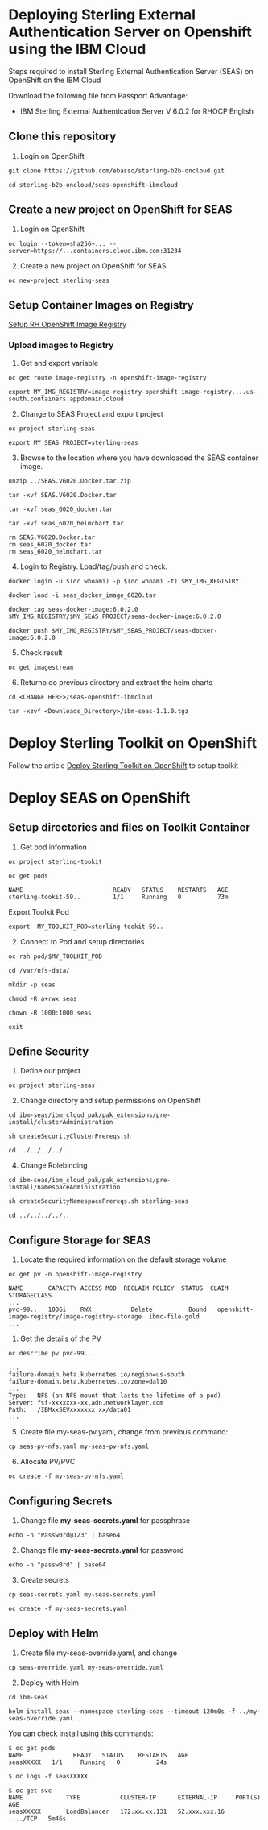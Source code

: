 # Deploying Sterling External Authentication Server on Openshift using the IBM Cloud

Steps required to install Sterling External Authentication Server (SEAS) on OpenShift on the IBM Cloud

Download the following file from Passport Advantage:

* IBM Sterling External Authentication Server V 6.0.2 for RHOCP English



## Clone this repository


1. Login on OpenShift

```shell
git clone https://github.com/ebasso/sterling-b2b-oncloud.git

cd sterling-b2b-oncloud/seas-openshift-ibmcloud
```

## Create a new project on OpenShift for SEAS

1. Login on OpenShift

```shell
oc login --token=sha256~... --server=https://...containers.cloud.ibm.com:31234
```

2. Create a new project on OpenShift for SEAS

```shell
oc new-project sterling-seas
```

## Setup Container Images on Registry

[Setup RH OpenShift Image Registry](../third-party/setup-roks-image-registry.md)

### Upload images to Registry

1. Get and export variable

```shell
oc get route image-registry -n openshift-image-registry

export MY_IMG_REGISTRY=image-registry-openshift-image-registry....us-south.containers.appdomain.cloud
```

2. Change to SEAS Project and export project

```shell
oc project sterling-seas

export MY_SEAS_PROJECT=sterling-seas
```

3. Browse to the location where you have downloaded the SEAS container image.

```shell
unzip ../SEAS.V6020.Docker.tar.zip

tar -xvf SEAS.V6020.Docker.tar

tar -xvf seas_6020_docker.tar

tar -xvf seas_6020_helmchart.tar

rm SEAS.V6020.Docker.tar
rm seas_6020_docker.tar
rm seas_6020_helmchart.tar
```
   
4. Login to Registry. Load/tag/push and check.

```shell
docker login -u $(oc whoami) -p $(oc whoami -t) $MY_IMG_REGISTRY

docker load -i seas_docker_image_6020.tar

docker tag seas-docker-image:6.0.2.0     $MY_IMG_REGISTRY/$MY_SEAS_PROJECT/seas-docker-image:6.0.2.0

docker push $MY_IMG_REGISTRY/$MY_SEAS_PROJECT/seas-docker-image:6.0.2.0

```

5. Check result

```shell
oc get imagestream 
```

6. Returno do previous directory and extract the helm charts

```shell
cd <CHANGE HERE>/seas-openshift-ibmcloud

tar -xzvf <Downloads_Directory>/ibm-seas-1.1.0.tgz
```


# Deploy Sterling Toolkit on OpenShift

Follow the article [Deploy Sterling Toolkit on OpenShift](../sterling-toolkit/) to setup toolkit


# Deploy SEAS on OpenShift


## Setup directories and files on Toolkit Container

1. Get pod information

```shell
oc project sterling-tookit

oc get pods

NAME                         READY   STATUS    RESTARTS   AGE
sterling-tookit-59..         1/1     Running   0          73m
```

Export Toolkit Pod 

```shell
export  MY_TOOLKIT_POD=sterling-tookit-59..
```

2. Connect to Pod and setup directories

```shell
oc rsh pod/$MY_TOOLKIT_POD
```

```shell
cd /var/nfs-data/

mkdir -p seas

chmod -R a+rwx seas

chown -R 1000:1000 seas 

exit
```


## Define Security

1. Define our project 

```shell
oc project sterling-seas
```

2. Change directory and setup permissions on OpenShift

```shell
cd ibm-seas/ibm_cloud_pak/pak_extensions/pre-install/clusterAdministration

sh createSecurityClusterPrereqs.sh

cd ../../../../..
```

4. Change Rolebinding

```shell
cd ibm-seas/ibm_cloud_pak/pak_extensions/pre-install/namespaceAdministration

sh createSecurityNamespacePrereqs.sh sterling-seas

cd ../../../../..

```


## Configure Storage for SEAS

1. Locate the required information on the default storage volume

```
oc get pv -n openshift-image-registry

NAME       CAPACITY ACCESS MOD  RECLAIM POLICY  STATUS  CLAIM                                              STORAGECLASS    
...                           
pvc-99...  100Gi    RWX           Delete          Bound   openshift-image-registry/image-registry-storage  ibmc-file-gold      
...
```

1. Get the details of the PV

```shell
oc describe pv pvc-99...

...
failure-domain.beta.kubernetes.io/region=us-south
failure-domain.beta.kubernetes.io/zone=dal10
...
Type:   NFS (an NFS mount that lasts the lifetime of a pod)
Server: fsf-xxxxxxx-xx.adn.networklayer.com
Path:   /IBMxxSEVxxxxxxx_xx/data01
...
```

5. Create file my-seas-pv.yaml, change from previous command:
  
```
cp seas-pv-nfs.yaml my-seas-pv-nfs.yaml
```

6. Allocate PV/PVC

```shell
oc create -f my-seas-pv-nfs.yaml
```

## Configuring Secrets

1. Change file **my-seas-secrets.yaml** for passphrase

```shell
echo -n "Passw0rd@123" | base64
```

2. Change file **my-seas-secrets.yaml** for password
 
```shell
echo -n "passw0rd" | base64
```

3. Create secrets

```shell
cp seas-secrets.yaml my-seas-secrets.yaml

oc create -f my-seas-secrets.yaml
```

## Deploy with Helm

1. Create file my-seas-override.yaml, and change 

```
cp seas-override.yaml my-seas-override.yaml
```

2. Deploy with Helm

```shell
cd ibm-seas

helm install seas --namespace sterling-seas --timeout 120m0s -f ../my-seas-override.yaml .
```

You can check install using this commands:

```shell
$ oc get pods
NAME              READY   STATUS    RESTARTS   AGE
seasXXXXX   1/1     Running   0          24s

$ oc logs -f seasXXXXX
```

```shell
$ oc get svc
NAME            TYPE           CLUSTER-IP      EXTERNAL-IP     PORT(S)           AGE
seasXXXXX       LoadBalancer   172.xx.xx.131   52.xxx.xxx.16   ..../TCP   5m46s
```
